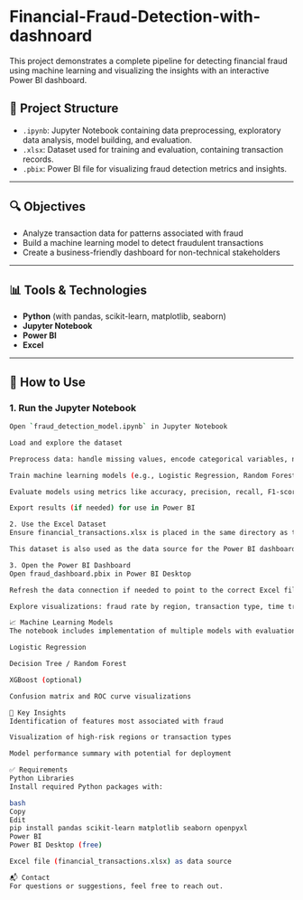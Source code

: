 # Financial-Fraud-Detection-with-dashnoard


This project demonstrates a complete pipeline for detecting financial fraud using machine learning and visualizing the insights with an interactive Power BI dashboard.

## 📁 Project Structure

- `.ipynb`: Jupyter Notebook containing data preprocessing, exploratory data analysis, model building, and evaluation.
- `.xlsx`: Dataset used for training and evaluation, containing transaction records.
- `.pbix`: Power BI file for visualizing fraud detection metrics and insights.

---

## 🔍 Objectives

- Analyze transaction data for patterns associated with fraud
- Build a machine learning model to detect fraudulent transactions
- Create a business-friendly dashboard for non-technical stakeholders

---

## 📊 Tools & Technologies

- **Python** (with pandas, scikit-learn, matplotlib, seaborn)
- **Jupyter Notebook**
- **Power BI**
- **Excel**

---

## 📌 How to Use

### 1. Run the Jupyter Notebook

```bash
Open `fraud_detection_model.ipynb` in Jupyter Notebook

Load and explore the dataset

Preprocess data: handle missing values, encode categorical variables, normalize features

Train machine learning models (e.g., Logistic Regression, Random Forest, etc.)

Evaluate models using metrics like accuracy, precision, recall, F1-score

Export results (if needed) for use in Power BI

2. Use the Excel Dataset
Ensure financial_transactions.xlsx is placed in the same directory as the notebook

This dataset is also used as the data source for the Power BI dashboard

3. Open the Power BI Dashboard
Open fraud_dashboard.pbix in Power BI Desktop

Refresh the data connection if needed to point to the correct Excel file

Explore visualizations: fraud rate by region, transaction type, time trends, etc.

📈 Machine Learning Models
The notebook includes implementation of multiple models with evaluation:

Logistic Regression

Decision Tree / Random Forest

XGBoost (optional)

Confusion matrix and ROC curve visualizations

📌 Key Insights
Identification of features most associated with fraud

Visualization of high-risk regions or transaction types

Model performance summary with potential for deployment

✅ Requirements
Python Libraries
Install required Python packages with:

bash
Copy
Edit
pip install pandas scikit-learn matplotlib seaborn openpyxl
Power BI
Power BI Desktop (free)

Excel file (financial_transactions.xlsx) as data source

📬 Contact
For questions or suggestions, feel free to reach out.
